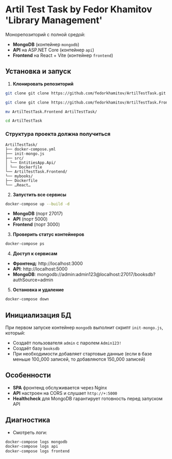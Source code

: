 # Artil Test Task by Fedor Khamitov 'Library Management'

Монорепозиторий с полной средой:
- **MongoDB** (контейнер `mongodb`)
- **API** на ASP.NET Core (контейнер `api`)
- **Frontend** на React + Vite (контейнер `frontend`)

## Установка и запуск

1. **Клонировать репозиторий**

```bash 
git clone git clone https://github.com/fedorkhamitov/ArtilTestTask.git
```
```bash 
git clone git clone https://github.com/fedorkhamitov/ArtilTestTask.Frontend.git
```
```bash
mv ArtilTestTask.Frontend ArtilTestTask/
```
```bash
cd ArtilTestTask
```

### Структура проекта должна получиться
```
ArtilTestTask/
├── docker-compose.yml
├── init-mongo.js
├── src/
│ └── EntitiesApp.Api/
│ └── Dockerfile
└── ArtilTestTask.Frontend/
└── mybooks/
├── Dockerfile
└── …React…
```

2. **Запустить все сервисы**

```bash
docker-compose up --build -d
```

- **MongoDB** (порт 27017)  
- **API** (порт 5000)  
- **Frontend** (порт 3000)

3. **Проверить статус контейнеров**

```bash
docker-compose ps
```

4. **Доступ к сервисам**

- **Фронтенд**: http://localhost:3000  
- **API**: http://localhost:5000  
- **MongoDB**: mongodb://admin:admin123@localhost:27017/booksdb?authSource=admin

5. **Остановка и удаление**

```bash
docker-compose down
```

## Инициализация БД

При первом запуске контейнер `mongodb` выполнит скрипт `init-mongo.js`, который:
- Создаёт пользователя `admin` с паролем `Admin123!`
- Создаёт базу `booksdb`
- При необходимости добавляет стартовые данные (если в базе меньше 100_000 записей, то добавляются 150_000 записей)

## Особенности

- **SPA** фронтенд обслуживается через Nginx  
- **API** настроен на CORS и слушает `http://+:5000`  
- **Healthcheck** для MongoDB гарантирует готовность перед запуском API  

## Диагностика

- Смотреть логи:
```bash
docker-compose logs mongodb
docker-compose logs api
docker-compose logs frontend
```
